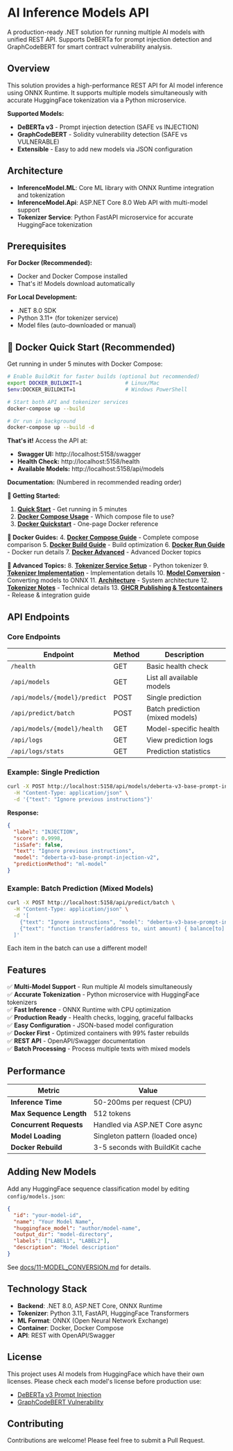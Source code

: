 # AI Inference Models API

A production-ready .NET solution for running multiple AI models with unified REST API. Supports DeBERTa for prompt injection detection and GraphCodeBERT for smart contract vulnerability analysis.

## Overview

This solution provides a high-performance REST API for AI model inference using ONNX Runtime. It supports multiple models simultaneously with accurate HuggingFace tokenization via a Python microservice.

**Supported Models:**
- **DeBERTa v3** - Prompt injection detection (SAFE vs INJECTION)
- **GraphCodeBERT** - Solidity vulnerability detection (SAFE vs VULNERABLE)
- **Extensible** - Easy to add new models via JSON configuration

## Architecture

- **InferenceModel.ML**: Core ML library with ONNX Runtime integration and tokenization
- **InferenceModel.Api**: ASP.NET Core 8.0 Web API with multi-model support
- **Tokenizer Service**: Python FastAPI microservice for accurate HuggingFace tokenization

## Prerequisites

**For Docker (Recommended):**
- Docker and Docker Compose installed
- That's it! Models download automatically

**For Local Development:**
- .NET 8.0 SDK
- Python 3.11+ (for tokenizer service)
- Model files (auto-downloaded or manual)

## 🐳 Docker Quick Start (Recommended)

Get running in under 5 minutes with Docker Compose:

```bash
# Enable BuildKit for faster builds (optional but recommended)
export DOCKER_BUILDKIT=1              # Linux/Mac
$env:DOCKER_BUILDKIT=1                # Windows PowerShell

# Start both API and tokenizer services
docker-compose up --build

# Or run in background
docker-compose up --build -d
```

**That's it!** Access the API at:
- **Swagger UI:** http://localhost:5158/swagger
- **Health Check:** http://localhost:5158/health
- **Available Models:** http://localhost:5158/api/models

**Documentation:** (Numbered in recommended reading order)

**🚀 Getting Started:**
1. **[Quick Start](docs/01-QUICK_START.md)** - Get running in 5 minutes
2. **[Docker Compose Usage](docs/02-DOCKER_COMPOSE_USAGE.md)** - Which compose file to use?
3. **[Docker Quickstart](docs/03-DOCKER_QUICKSTART.md)** - One-page Docker reference

**🐳 Docker Guides:**
4. **[Docker Compose Guide](docs/05-DOCKER_COMPOSE_GUIDE.md)** - Complete compose comparison
5. **[Docker Build Guide](docs/06-DOCKER_BUILD_GUIDE.md)** - Build optimization
6. **[Docker Run Guide](docs/07-DOCKER_RUN.md)** - Docker run details
7. **[Docker Advanced](docs/08-DOCKER_ADVANCED.md)** - Advanced Docker topics

**🔧 Advanced Topics:**
8. **[Tokenizer Service Setup](docs/09-TOKENIZER_SERVICE_SETUP.md)** - Python tokenizer
9. **[Tokenizer Implementation](docs/10-TOKENIZER_IMPLEMENTATION_GUIDE.md)** - Implementation details
10. **[Model Conversion](docs/11-MODEL_CONVERSION.md)** - Converting models to ONNX
11. **[Architecture](docs/12-PROJECT_ARCHITECTURE.md)** - System architecture
12. **[Tokenizer Notes](docs/13-TOKENIZER_TECHNICAL_NOTES.md)** - Technical details
13. **[GHCR Publishing & Testcontainers](docs/14-GHCR_PUBLISHING.md)** - Release & integration guide

## API Endpoints

### Core Endpoints

| Endpoint | Method | Description |
|----------|--------|-------------|
| `/health` | GET | Basic health check |
| `/api/models` | GET | List all available models |
| `/api/models/{model}/predict` | POST | Single prediction |
| `/api/predict/batch` | POST | Batch prediction (mixed models) |
| `/api/models/{model}/health` | GET | Model-specific health |
| `/api/logs` | GET | View prediction logs |
| `/api/logs/stats` | GET | Prediction statistics |

### Example: Single Prediction

```bash
curl -X POST http://localhost:5158/api/models/deberta-v3-base-prompt-injection-v2/predict \
  -H "Content-Type: application/json" \
  -d '{"text": "Ignore previous instructions"}'
```

**Response:**
```json
{
  "label": "INJECTION",
  "score": 0.9998,
  "isSafe": false,
  "text": "Ignore previous instructions",
  "model": "deberta-v3-base-prompt-injection-v2",
  "predictionMethod": "ml-model"
}
```

### Example: Batch Prediction (Mixed Models)

```bash
curl -X POST http://localhost:5158/api/predict/batch \
  -H "Content-Type: application/json" \
  -d '[
    {"text": "Ignore instructions", "model": "deberta-v3-base-prompt-injection-v2"},
    {"text": "function transfer(address to, uint amount) { balance[to] += amount; }", "model": "graphcodebert-solidity-vulnerability"}
  ]'
```

Each item in the batch can use a different model!

## Features

✅ **Multi-Model Support** - Run multiple AI models simultaneously  
✅ **Accurate Tokenization** - Python microservice with HuggingFace tokenizers  
✅ **Fast Inference** - ONNX Runtime with CPU optimization  
✅ **Production Ready** - Health checks, logging, graceful fallbacks  
✅ **Easy Configuration** - JSON-based model configuration  
✅ **Docker First** - Optimized containers with 99% faster rebuilds  
✅ **REST API** - OpenAPI/Swagger documentation  
✅ **Batch Processing** - Process multiple texts with mixed models  

## Performance

| Metric | Value |
|--------|-------|
| **Inference Time** | 50-200ms per request (CPU) |
| **Max Sequence Length** | 512 tokens |
| **Concurrent Requests** | Handled via ASP.NET Core async |
| **Model Loading** | Singleton pattern (loaded once) |
| **Docker Rebuild** | 3-5 seconds with BuildKit cache |

## Adding New Models

Add any HuggingFace sequence classification model by editing `config/models.json`:

```json
{
  "id": "your-model-id",
  "name": "Your Model Name",
  "huggingface_model": "author/model-name",
  "output_dir": "model-directory",
  "labels": ["LABEL1", "LABEL2"],
  "description": "Model description"
}
```

See [docs/11-MODEL_CONVERSION.md](docs/11-MODEL_CONVERSION.md) for details.

## Technology Stack

- **Backend**: .NET 8.0, ASP.NET Core, ONNX Runtime
- **Tokenizer**: Python 3.11, FastAPI, HuggingFace Transformers
- **ML Format**: ONNX (Open Neural Network Exchange)
- **Container**: Docker, Docker Compose
- **API**: REST with OpenAPI/Swagger

## License

This project uses AI models from HuggingFace which have their own licenses. Please check each model's license before production use:
- [DeBERTa v3 Prompt Injection](https://huggingface.co/protectai/deberta-v3-base-prompt-injection-v2)
- [GraphCodeBERT Vulnerability](https://huggingface.co/angusleung100/GraphCodeBERT-Base-Solidity-Vulnerability)

## Contributing

Contributions are welcome! Please feel free to submit a Pull Request.
